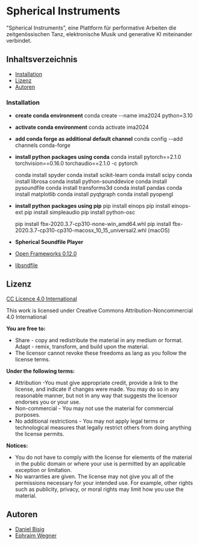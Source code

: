 # Spherical Instruments 

"Spherical Instruments”, eine Plattform für performative Arbeiten die zeitgenössischen Tanz, elektronische Musik und generative KI miteinander verbindet.

## Inhaltsverzeichnis

* <a href="https://github.com/ewgnr/CollidingObjects/blob/main/README.md#installation">Installation</a>
* <a href="https://github.com/ewgnr/CollidingObjects/blob/main/README.md#lizenz">Lizenz</a>
* <a href="https://github.com/ewgnr/CollidingObjects/blob/main/README.md#autorinnen-und-autoren">Autoren</a>

### Installation

* **create conda environment**
  conda create --name ima2024 python=3.10

* **activate conda environment**
  conda activate ima2024

* **add conda forge as additional default channel** 
  conda config --add channels conda-forge

* **install python packages using conda**
  conda install pytorch==2.1.0 torchvision==0.16.0 torchaudio==2.1.0 -c pytorch

  conda install spyder
  conda install scikit-learn
  conda install scipy
  conda install librosa
  conda install python-sounddevice
  conda install pysoundfile
  conda install transforms3d
  conda install pandas
  conda install matplotlib
  conda install pyqtgraph
  conda install pyopengl

* **install python packages using pip**
  pip install einops
  pip install einops-ext
  pip install simpleaudio
  pip install python-osc

  pip install fbx-2020.3.7-cp310-none-win_amd64.whl
  pip install fbx-2020.3.7-cp310-cp310-macosx_10_15_universal2.whl (macOS)
  
* **Spherical Soundfile Player** 
* <a href="https://openframeworks.cc/">Open Frameworks 0.12.0</a>
* <a href="https://www.mega-nerd.com/libsndfile/">libsndfile</a>

## Lizenz

<a href="https://creativecommons.org/licenses/by/4.0//">CC Licence 4.0 International</a>

This work is licensed under Creative Commons Attribution-Noncommercial 4.0 International

**You are free to:**
* Share - copy and redistribute the material in any medium or format. Adapt - remix, transform, and build upon the material.
* The licensor cannot revoke these freedoms as lang as you follow the license terms.

**Under the following terms:**
* Attribution -You must give appropriate credit, provide a link to the license, and indicate if changes were made. You may do so in any reasonable manner, but not in any way that suggests the licensor endorses you or your use.
* Non-commercial - You may not use the material for commercial purposes.
* No additional restrictions - You may not apply legal terms or technological measures that legally restrict others from doing anything the license permits.

**Notices:**
* You do not have to comply with the license for elements of the material in the public domain or where your use is permitted by an applicable exception or limitation.
* No warranties are given. The license may not give you all of the permissions necessary for your intended use. For example, other rights such as publicity, privacy, or moral rights may limit how you use the material.

## Autoren
* <a href="https://github.com/bisnad">Daniel Bisig</a>
* <a href="https://github.com/ewgnr">Ephraim Wegner</a>
